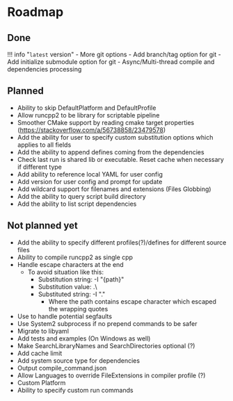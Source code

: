 # Roadmap

## Done

!!! info "`latest` version"
    - More git options
        - Add branch/tag option for git
        - Add initialize submodule option for git
    - Async/Multi-thread compile and dependencies processing


## Planned
- Ability to skip DefaultPlatform and DefaultProfile
- Allow runcpp2 to be library for scriptable pipeline
- Smoother CMake support by reading cmake target properties (https://stackoverflow.com/a/56738858/23479578)
- Add the ability for user to specify custom substitution options which applies to all fields
- Add the ability to append defines coming from the dependencies
- Check last run is shared lib or executable. Reset cache when necessary if different type
- Add ability to reference local YAML for user config
- Add version for user config and prompt for update
- Add wildcard support for filenames and extensions (Files Globbing)
- Add the ability to query script build directory
- Add the ability to list script dependencies

## Not planned yet

- Add the ability to specify different profiles(?)/defines for different source files
- Ability to compile runcpp2 as single cpp
- Handle escape characters at the end
    - To avoid situation like this:
        - Substitution string: -I "{path}"
        - Substitution value: .\
        - Substituted string: -I ".\"
            - Where the path contains escape character which escaped the wrapping quotes
- Use <csignal> to handle potential segfaults
- Use System2 subprocess if no prepend commands to be safer
- Migrate to libyaml
- Add tests and examples (On Windows as well)
- Make SearchLibraryNames and SearchDirectories optional (?)
- Add cache limit
- Add system source type for dependencies
- Output compile_command.json
- Allow Languages to override FileExtensions in compiler profile (?)
- Custom Platform
- Ability to specify custom run commands

